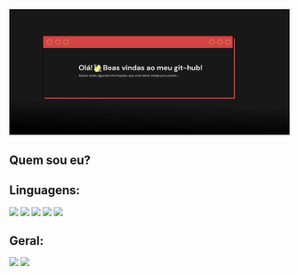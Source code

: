 <!-- card de boas vindas -->
<img src="carta.jpg">

<head>
  <link rel="stylesheet" href="https://cdn.jsdelivr.net/gh/devicons/devicon@v2.15.1/devicon.min.css">
</head>

<!-- https://devicon.dev -->

## Quem sou eu? 


## Linguagens:

<img height="40em" src="https://cdn.jsdelivr.net/gh/devicons/devicon/icons/javascript/javascript-original.svg" />  <img height="40em" src="https://cdn.jsdelivr.net/gh/devicons/devicon/icons/html5/html5-original.svg" />
<img height="40em" src="https://cdn.jsdelivr.net/gh/devicons/devicon/icons/css3/css3-original-wordmark.svg" />
<img height="40em" src="https://cdn.jsdelivr.net/gh/devicons/devicon/icons/c/c-original.svg" />
<img height="40em" src="https://cdn.jsdelivr.net/gh/devicons/devicon/icons/bootstrap/bootstrap-original.svg" />  

## Geral:

<div justify-content="space-evenly">
<img height="150em" src="https://github-readme-stats.vercel.app/api?username=fergabriel0&show_icons=true&theme=great-gatsby"/>
<img height="150em" src="https://github-readme-stats.vercel.app/api/top-langs/?username=fergabriel0&hide_progress=false"/>
</div>

<!--
e-mail: -->

